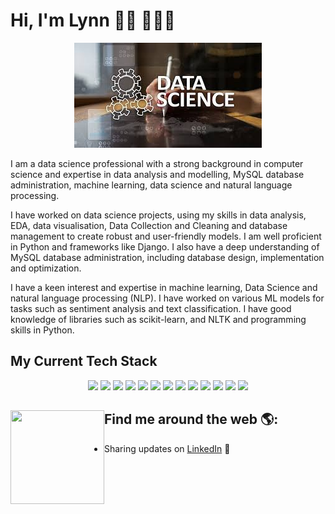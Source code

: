 # Hi, I'm Lynn 👋🏾 👩🏾‍💻

<p align="center"><img src="https://github.com/Lynn-rose/Lynn-rose/blob/main/images.jpeg" alt="banner that says Lynn Rose - data engineer, Data analyst, Data scientist"></p>

I am a data science professional with a strong background in computer science and expertise in data analysis and modelling, MySQL database administration, machine learning, data science and natural language processing.

I have worked on data science projects, using my skills in data analysis, EDA, data visualisation, Data Collection and Cleaning and database management to create robust and user-friendly models. I am well proficient in Python and frameworks like Django. I also have a deep understanding of MySQL database administration, including database design, implementation and optimization.

I have a keen interest and expertise in machine learning, Data Science and natural language processing (NLP). I have worked on various ML models for tasks such as sentiment analysis and text classification. I have good knowledge of libraries such as scikit-learn, and NLTK and programming skills in Python.  

## My Current Tech Stack
<p align="center">
    <img src="https://img.shields.io/badge/-Python-150458?logo=python&logoColor=white&style=flat-square">
    <img src="https://img.shields.io/badge/-PHP-013243?logo=php&logoColor=white&style=flat-square">
    <img src="https://img.shields.io/badge/-scikit--learn-F7931E?logo=scikit-learn&logoColor=white&style=flat-square">
    <img src="https://img.shields.io/badge/-Surprise-4B0082?logo=python&logoColor=white&style=flat-square">
    <img src="https://img.shields.io/badge/-Vercel-FF4B4B?logo=vercel&logoColor=white&style=flat-square">
    <img src="https://img.shields.io/badge/-Pandas-150458?logo=pandas&logoColor=white&style=flat-square">
    <img src="https://img.shields.io/badge/-NumPy-013243?logo=numpy&logoColor=white&style=flat-square">
    <img src="https://img.shields.io/badge/-NLTK-4EA94B?logo=python&logoColor=white&style=flat-square">
    <img src="https://img.shields.io/badge/-Seaborn-3776AB?logo=python&logoColor=white&style=flat-square">
    <img src="https://img.shields.io/badge/-Plotly-3F4F75?logo=plotly&logoColor=white&style=flat-square">
    <img src="https://img.shields.io/badge/-Django-3F4F75?logo=django&logoColor=white&style=flat-square">
    <img src="https://img.shields.io/badge/-Tableau-4B0082?logo=tableau&logoColor=white&style=flat-square">
    <img src="https://img.shields.io/badge/-PowerBI-150458?logo=power bi&logoColor=white&style=flat-square">
</p>

## Find me around the web 🌎: <a href="https://github.com/sponsors/M0nica"><img align="left" width="150" height="150" src="https://github.com/M0nica/M0nica/blob/main/octomonica/m0nica-octocat-rotating.gif?raw=true"></a>
- Sharing updates on <a href="https://www.linkedin.com/in/lynn-achieng-382939192">LinkedIn</a> 💼
<!--
**Lynn-rose/Lynn-rose** is a ✨ _special_ ✨ repository because its `README.md` (this file) appears on your GitHub profile.

Here are some ideas to get you started:

- 🔭 I’m currently working on ...
- 🌱 I’m currently learning ...
- 👯 I’m looking to collaborate on ...
- 🤔 I’m looking for help with ...
- 💬 Ask me about ...
- 📫 How to reach me: ...
- 😄 Pronouns: ...
- ⚡ Fun fact: ...
-->
